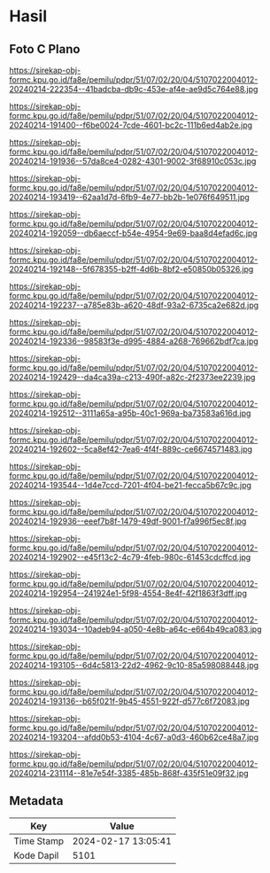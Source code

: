# Hasil

## Foto C Plano

https://sirekap-obj-formc.kpu.go.id/fa8e/pemilu/pdpr/51/07/02/20/04/5107022004012-20240214-222354--41badcba-db9c-453e-af4e-ae9d5c764e88.jpg

https://sirekap-obj-formc.kpu.go.id/fa8e/pemilu/pdpr/51/07/02/20/04/5107022004012-20240214-191400--f6be0024-7cde-4601-bc2c-111b6ed4ab2e.jpg

https://sirekap-obj-formc.kpu.go.id/fa8e/pemilu/pdpr/51/07/02/20/04/5107022004012-20240214-191936--57da8ce4-0282-4301-9002-3f68910c053c.jpg

https://sirekap-obj-formc.kpu.go.id/fa8e/pemilu/pdpr/51/07/02/20/04/5107022004012-20240214-193419--62aa1d7d-6fb9-4e77-bb2b-1e076f649511.jpg

https://sirekap-obj-formc.kpu.go.id/fa8e/pemilu/pdpr/51/07/02/20/04/5107022004012-20240214-192059--db6aeccf-b54e-4954-9e69-baa8d4efad6c.jpg

https://sirekap-obj-formc.kpu.go.id/fa8e/pemilu/pdpr/51/07/02/20/04/5107022004012-20240214-192148--5f678355-b2ff-4d6b-8bf2-e50850b05326.jpg

https://sirekap-obj-formc.kpu.go.id/fa8e/pemilu/pdpr/51/07/02/20/04/5107022004012-20240214-192237--a785e83b-a620-48df-93a2-6735ca2e682d.jpg

https://sirekap-obj-formc.kpu.go.id/fa8e/pemilu/pdpr/51/07/02/20/04/5107022004012-20240214-192336--98583f3e-d995-4884-a268-769662bdf7ca.jpg

https://sirekap-obj-formc.kpu.go.id/fa8e/pemilu/pdpr/51/07/02/20/04/5107022004012-20240214-192429--da4ca39a-c213-490f-a82c-2f2373ee2239.jpg

https://sirekap-obj-formc.kpu.go.id/fa8e/pemilu/pdpr/51/07/02/20/04/5107022004012-20240214-192512--3111a65a-a95b-40c1-969a-ba73583a616d.jpg

https://sirekap-obj-formc.kpu.go.id/fa8e/pemilu/pdpr/51/07/02/20/04/5107022004012-20240214-192602--5ca8ef42-7ea6-4f4f-889c-ce6674571483.jpg

https://sirekap-obj-formc.kpu.go.id/fa8e/pemilu/pdpr/51/07/02/20/04/5107022004012-20240214-193544--1d4e7ccd-7201-4f04-be21-fecca5b67c9c.jpg

https://sirekap-obj-formc.kpu.go.id/fa8e/pemilu/pdpr/51/07/02/20/04/5107022004012-20240214-192936--eeef7b8f-1479-49df-9001-f7a996f5ec8f.jpg

https://sirekap-obj-formc.kpu.go.id/fa8e/pemilu/pdpr/51/07/02/20/04/5107022004012-20240214-192902--e45f13c2-4c79-4feb-980c-61453cdcffcd.jpg

https://sirekap-obj-formc.kpu.go.id/fa8e/pemilu/pdpr/51/07/02/20/04/5107022004012-20240214-192954--241924e1-5f98-4554-8e4f-42f1863f3dff.jpg

https://sirekap-obj-formc.kpu.go.id/fa8e/pemilu/pdpr/51/07/02/20/04/5107022004012-20240214-193034--10adeb94-a050-4e8b-a64c-e664b49ca083.jpg

https://sirekap-obj-formc.kpu.go.id/fa8e/pemilu/pdpr/51/07/02/20/04/5107022004012-20240214-193105--6d4c5813-22d2-4962-9c10-85a598088448.jpg

https://sirekap-obj-formc.kpu.go.id/fa8e/pemilu/pdpr/51/07/02/20/04/5107022004012-20240214-193136--b65f021f-9b45-4551-922f-d577c6f72083.jpg

https://sirekap-obj-formc.kpu.go.id/fa8e/pemilu/pdpr/51/07/02/20/04/5107022004012-20240214-193204--afdd0b53-4104-4c67-a0d3-460b62ce48a7.jpg

https://sirekap-obj-formc.kpu.go.id/fa8e/pemilu/pdpr/51/07/02/20/04/5107022004012-20240214-231114--81e7e54f-3385-485b-868f-435f51e09f32.jpg


## Metadata

| Key        | Value               |
| ---------- | ------------------- |
| Time Stamp | 2024-02-17 13:05:41 |
| Kode Dapil | 5101                |



